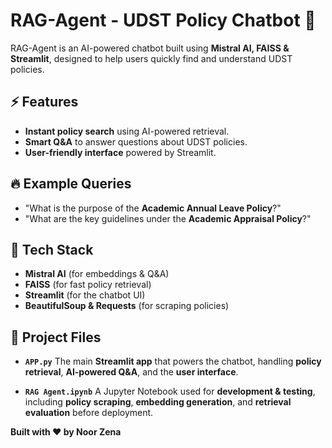 #  RAG-Agent - UDST Policy Chatbot 🤖

RAG-Agent is an AI-powered chatbot built using **Mistral AI, FAISS & Streamlit**, designed to help users quickly find and understand UDST policies.

## ⚡ Features
-  **Instant policy search** using AI-powered retrieval.
-  **Smart Q&A** to answer questions about UDST policies.
-  **User-friendly interface** powered by Streamlit.

## 🔥 Example Queries
- "What is the purpose of the **Academic Annual Leave Policy**?"
- "What are the key guidelines under the **Academic Appraisal Policy**?"

## 📌 Tech Stack
- **Mistral AI** (for embeddings & Q&A)
- **FAISS** (for fast policy retrieval)
- **Streamlit** (for the chatbot UI)
- **BeautifulSoup & Requests** (for scraping policies)

## 📂 Project Files

- **`APP.py`** 
  The main **Streamlit app** that powers the chatbot, handling **policy retrieval**, **AI-powered Q&A**, and the **user interface**.

- **`RAG Agent.ipynb`** 
  A Jupyter Notebook used for **development & testing**, including **policy scraping**, **embedding generation**, and **retrieval evaluation** before deployment.


 **Built with ❤️ by Noor Zena**
